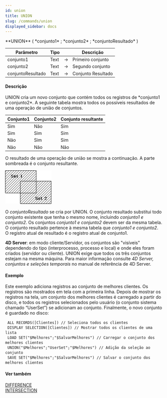 ```yaml
---
id: union
title: UNION
slug: /commands/union
displayed_sidebar: docs
---
```


<!--REF #_command_.UNION.Syntax-->**UNION** ( *conjunto1* ; *conjunto2* ; *conjuntoResultado* )<!-- END REF-->
<!--REF #_command_.UNION.Params-->
| Parâmetro | Tipo |  | Descrição |
| --- | --- | --- | --- |
| conjunto1 | Text | &#8594;  | Primeiro conjunto |
| conjunto2 | Text | &#8594;  | Segundo conjunto |
| conjuntoResultado | Text | &#8594;  | Conjunto Resultado |

<!-- END REF-->

#### Descrição 

<!--REF #_command_.UNION.Summary-->UNION cria um novo conjunto que contém todos os registros de *conjunto1 e conjunto2*.<!-- END REF--> A seguinte tabela mostra todos os possíveis resultados de uma operação de união de conjuntos.

  
| **Conjunto1** | **Conjunto2** | **Conjunto resultante** |
| ------------- | ------------- | ----------------------- |
| Sim           | Não           | Sim                     |
| Sim           | Sim           | Sim                     |
| Não           | Sim           | Sim                     |
| Não           | Não           | Não                     |

O resultado de uma operação de união se mostra a continuação. A parte sombreada é o conjunto resultante.  
  
![](../assets/en/commands/pict33125.en.png)  
  
O *conjuntoResultado* se cria por UNION. O conjunto resultado substitui todo conjunto existente que tenha o mesmo nome, incluindo *conjunto1 e conjunto2*. Os conjuntos *conjunto1 e conjunto2* devem ser da mesma tabela. O conjunto resultado pertence à mesma tabela que *conjunto1 e conjunto2*. O registro atual de resultado é o registro atual de conjunto1.  
  
**4D Server**: em modo cliente/Servidor, os conjuntos são "visíveis" dependendo do tipo (interprocesso, processo e local) e onde eles foram criados (servidor ou cliente). UNION exige que todos os três conjuntos estejam na mesma máquina. Para maior informação consulte *4D Server, conjuntos e seleções temporais* no manual de referência de 4D Server.  
  
#### Exemplo 

Este exemplo adiciona registros ao conjunto de melhores clientes. Os registros são mostrados em tela com a primeira linha. Depois de mostrar os registros na tela, um conjunto dos melhores clientes é carregado a partir do disco, e todos os registros selecionados pelo usuário (o conjunto sistema chamado “UserSet”) se adicionam ao conjunto. Finalmente, o novo conjunto é guardado no disco: 

```4d
 ALL RECORDS([Clientes]) // Seleciona todos os clientes
 DISPLAY SELECTION([Clientes]) // Mostrar todos os clientes de uma lista
 LOAD SET("$Melhores";"$SalvarMelhores") // Carregar o conjunto dos melhores clientes
 UNION("$Melhores";"UserSet";"$Melhores") // Adição da seleção ao conjunto
 SAVE SET("$Melhores";"$SalvarMelhores") // Salvar o conjunto dos melhores clientes
```

#### Ver também 

[DIFFERENCE](difference.md)  
[INTERSECTION](intersection.md)  